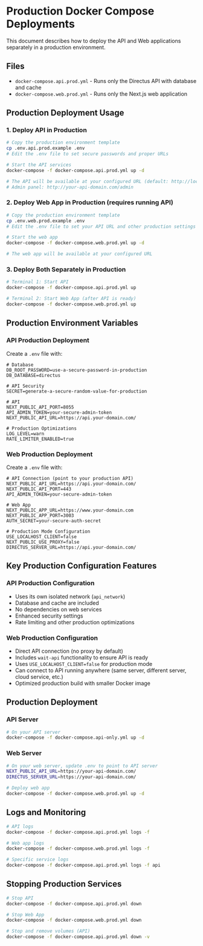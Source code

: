 # Production Docker Compose Deployments

This document describes how to deploy the API and Web applications separately in a production environment.

## Files

- `docker-compose.api.prod.yml` - Runs only the Directus API with database and cache
- `docker-compose.web.prod.yml` - Runs only the Next.js web application

## Production Deployment Usage

### 1. Deploy API in Production

```bash
# Copy the production environment template
cp .env.api.prod.example .env
# Edit the .env file to set secure passwords and proper URLs

# Start the API services
docker-compose -f docker-compose.api.prod.yml up -d

# The API will be available at your configured URL (default: http://localhost:8055)
# Admin panel: http://your-api-domain.com/admin
```

### 2. Deploy Web App in Production (requires running API)

```bash
# Copy the production environment template
cp .env.web.prod.example .env
# Edit the .env file to set your API URL and other production settings

# Start the web app
docker-compose -f docker-compose.web.prod.yml up -d

# The web app will be available at your configured URL
```

### 3. Deploy Both Separately in Production

```bash
# Terminal 1: Start API
docker-compose -f docker-compose.api.prod.yml up

# Terminal 2: Start Web App (after API is ready)
docker-compose -f docker-compose.web.prod.yml up
```

## Production Environment Variables

### API Production Deployment

Create a `.env` file with:

```env
# Database
DB_ROOT_PASSWORD=use-a-secure-password-in-production
DB_DATABASE=directus

# API Security
SECRET=generate-a-secure-random-value-for-production

# API
NEXT_PUBLIC_API_PORT=8055
API_ADMIN_TOKEN=your-secure-admin-token
NEXT_PUBLIC_API_URL=https://api.your-domain.com/

# Production Optimizations
LOG_LEVEL=warn
RATE_LIMITER_ENABLED=true
```

### Web Production Deployment

Create a `.env` file with:

```env
# API Connection (point to your production API)
NEXT_PUBLIC_API_URL=https://api.your-domain.com/
NEXT_PUBLIC_API_PORT=443
API_ADMIN_TOKEN=your-secure-admin-token

# Web App
NEXT_PUBLIC_APP_URL=https://www.your-domain.com
NEXT_PUBLIC_APP_PORT=3003
AUTH_SECRET=your-secure-auth-secret

# Production Mode Configuration
USE_LOCALHOST_CLIENT=false
NEXT_PUBLIC_USE_PROXY=false
DIRECTUS_SERVER_URL=https://api.your-domain.com/
```

## Key Production Configuration Features

### API Production Configuration
- Uses its own isolated network (`api_network`)
- Database and cache are included
- No dependencies on web services
- Enhanced security settings
- Rate limiting and other production optimizations

### Web Production Configuration
- Direct API connection (no proxy by default)
- Includes `wait-api` functionality to ensure API is ready
- Uses `USE_LOCALHOST_CLIENT=false` for production mode
- Can connect to API running anywhere (same server, different server, cloud service, etc.)
- Optimized production build with smaller Docker image

## Production Deployment

### API Server
```bash
# On your API server
docker-compose -f docker-compose.api-only.yml up -d
```

### Web Server
```bash
# On your web server, update .env to point to API server
NEXT_PUBLIC_API_URL=https://your-api-domain.com/
DIRECTUS_SERVER_URL=https://your-api-domain.com/

# Deploy web app
docker-compose -f docker-compose.web.prod.yml up -d
```

## Logs and Monitoring

```bash
# API logs
docker-compose -f docker-compose.api.prod.yml logs -f

# Web app logs
docker-compose -f docker-compose.web.prod.yml logs -f

# Specific service logs
docker-compose -f docker-compose.api.prod.yml logs -f api
```

## Stopping Production Services

```bash
# Stop API
docker-compose -f docker-compose.api.prod.yml down

# Stop Web App
docker-compose -f docker-compose.web.prod.yml down

# Stop and remove volumes (API)
docker-compose -f docker-compose.api.prod.yml down -v
```

